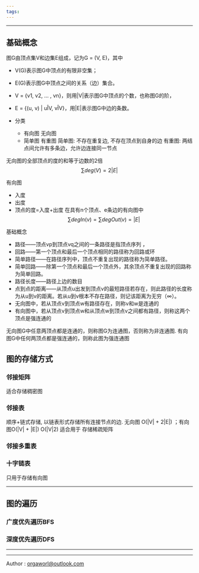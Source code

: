 ```yaml
---
tags:
---
```

---
## 基础概念 

图G由顶点集V和边集E组成，记为G = (V, E)，其中
- V(G)表示图G中顶点的有限非空集；
- E(G)表示图G中顶点之间的关系（边）集合。
- V = {v1, v2, … , vn}，则用|V|表示图G中顶点的个数，也称图G的阶，
- E = {(u, v) | uÎV, vÎV}，用|E|表示图G中边的条数。

- 分类
	- 有向图 无向图
	- 简单图 有重图
		简单图: 不存在重复边, 不存在顶点到自身的边
		有重图: 两结点间允许有多条边，允许边连接同一节点


无向图的全部顶点的度的和等于边数的2倍
	$$
	\sum deg(V)=2|E|
	$$

有向图
- 入度
- 出度
- 顶点的度=入度+出度
在具有n个顶点、e条边的有向图中
$$\sum degIn(v)=\sum degOut(v)=|E|$$


基础概念
- 路径——顶点vp到顶点vq之间的一条路径是指顶点序列 ，
- 回路——第一个顶点和最后一个顶点相同的路径称为回路或环
- 简单路径——在路径序列中，顶点不重复出现的路径称为简单路径。
- 简单回路——除第一个顶点和最后一个顶点外，其余顶点不重复出现的回路称为简单回路。
- 路径长度——路径上边的数目
- 点到点的距离——从顶点u出发到顶点v的最短路径若存在，则此路径的长度称为从u到v的距离。若从u到v根本不存在路径，则记该距离为无穷（∞）。
- 无向图中，若从顶点v到顶点w有路径存在，则称v和w是连通的
- 有向图中，若从顶点v到顶点w和从顶点w到顶点v之间都有路径，则称这两个顶点是强连通的

无向图G中任意两顶点都是连通的，则称图G为连通图，否则称为非连通图.
有向图G中任何两顶点都是强连通的，则称此图为强连通图



## 图的存储方式

### 邻接矩阵

适合存储稠密图

### 邻接表

顺序+链式存储, 以链表形式存储所有连接节点的边.
无向图 O(|V| + 2|E|) ；有向图O(|V| + |E|) O(|V|2)
适合用于 存储稀疏矩阵

### 邻接多重表



### 十字链表

只用于存储有向图

---
## 图的遍历


### 广度优先遍历BFS



### 深度优先遍历DFS







---







---
Author : orgaworl@outlook.com